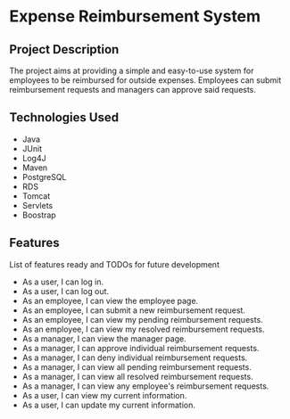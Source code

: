 <!-- v3 -->

# Expense Reimbursement System

## Project Description

The project aims at providing a simple and easy-to-use system for employees to be reimbursed for outside expenses. Employees can submit reimbursement requests and managers can approve said requests.


## Technologies Used

* Java
* JUnit
* Log4J
* Maven
* PostgreSQL
* RDS
* Tomcat
* Servlets
* Boostrap

## Features

List of features ready and TODOs for future development

* As a user, I can log in.
* As a user, I can log out.
* As an employee, I can view the employee page.
* As an employee, I can submit a new reimbursement request.
* As an employee, I can view my pending reimbursement requests.
* As an employee, I can view my resolved reimbursement requests.
* As a manager, I can view the manager page.
* As a manager, I can approve individual reimbursement requests.
* As a manager, I can deny individual reimbursement requests.
* As a manager, I can view all pending reimbursement requests.
* As a manager, I can view all resolved reimbursement requests.
* As a manager, I can view any employee's reimbursement requests.
* As a user, I can view my current information.
* As a user, I can update my current information.
